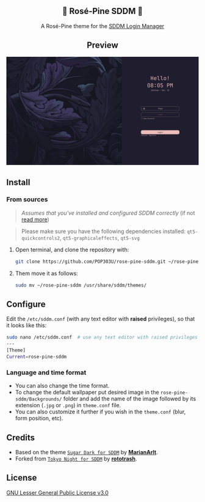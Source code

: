 <h2 align="center">🌹 Rosé-Pine SDDM 🌹</h2>

<p align=center>
A Rosé-Pine theme for the <a href="https://github.com/sddm/sddm">SDDM Login Manager</a>
</p>

<h2 align=center>Preview</h2>
<center>
<img src="./Previews/1.png" alt="preview-1">
</center>

## Install
### From sources
> _Assumes that you've installed and configured SDDM correctly_ (if not [read more](https://wiki.archlinux.org/title/SDDM))

>  Please make sure you have the following dependencies installed:
>  `qt5-quickcontrols2`, `qt5-graphicaleffects`, `qt5-svg` 

1. Open terminal, and clone the repository with:

   ```sh
   git clone https://github.com/POP303U/rose-pine-sddm.git ~/rose-pine-sddm
   ```

2. Them move it as follows:

   ```sh
   sudo mv ~/rose-pine-sddm /usr/share/sddm/themes/
   ```

## Configure

Edit the `/etc/sddm.conf` (with any text editor with **raised** privileges), so that it looks like this:

```sh
sudo nano /etc/sddm.conf  # use any text editor with raised privileges
---
[Theme]
Current=rose-pine-sddm
   ```

### Language and time format

- You can also change the time format.
- To change the default wallpaper put desired image in the `rose-pine-sddm/Backgrounds/` folder and add the name of the image followed by its extension (`.jpg` or `.png`) in `theme.conf` file.
- You can also customize it further if you wish in the `theme.conf`
(blur, form position, etc).
## Credits

- Based on the theme [`Sugar Dark for SDDM`](https://github.com/MarianArlt/sddm-sugar-dark) by [**MarianArlt**](https://github.com/MarianArlt).
- Forked from [`Tokyo Night for SDDM`](https://github.com/rototrash/tokyo-night-sddm) by [**rototrash**](https://github.com/rototrash).

## License

[GNU Lesser General Public License v3.0](LICENSE)
